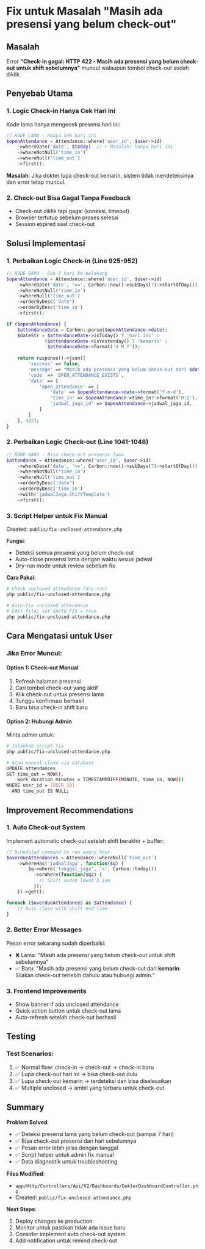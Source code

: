 # Fix untuk Masalah "Masih ada presensi yang belum check-out"

## Masalah
Error **"Check-in gagal: HTTP 422 - Masih ada presensi yang belum check-out untuk shift sebelumnya"** muncul walaupun tombol check-out sudah diklik.

## Penyebab Utama

### 1. Logic Check-in Hanya Cek Hari Ini
Kode lama hanya mengecek presensi hari ini:
```php
// KODE LAMA - Hanya cek hari ini
$openAttendance = Attendance::where('user_id', $user->id)
    ->whereDate('date', $today)  // ← Masalah: hanya hari ini
    ->whereNotNull('time_in')
    ->whereNull('time_out')
    ->first();
```

**Masalah**: Jika dokter lupa check-out kemarin, sistem tidak mendeteksinya dan error tetap muncul.

### 2. Check-out Bisa Gagal Tanpa Feedback
- Check-out diklik tapi gagal (koneksi, timeout)
- Browser tertutup sebelum proses selesai
- Session expired saat check-out

## Solusi Implementasi

### 1. Perbaikan Logic Check-in (Line 925-952)
```php
// KODE BARU - Cek 7 hari ke belakang
$openAttendance = Attendance::where('user_id', $user->id)
    ->whereDate('date', '>=', Carbon::now()->subDays(7)->startOfDay())
    ->whereNotNull('time_in')
    ->whereNull('time_out')
    ->orderByDesc('date')
    ->orderByDesc('time_in')
    ->first();

if ($openAttendance) {
    $attendanceDate = Carbon::parse($openAttendance->date);
    $dateStr = $attendanceDate->isToday() ? 'hari ini' : 
              ($attendanceDate->isYesterday() ? 'kemarin' : 
               $attendanceDate->format('d M Y'));
    
    return response()->json([
        'success' => false,
        'message' => "Masih ada presensi yang belum check-out dari $dateStr. Silakan check-out terlebih dahulu atau hubungi admin.",
        'code' => 'OPEN_ATTENDANCE_EXISTS',
        'data' => [
            'open_attendance' => [
                'date' => $openAttendance->date->format('Y-m-d'),
                'time_in' => $openAttendance->time_in?->format('H:i'),
                'jadwal_jaga_id' => $openAttendance->jadwal_jaga_id,
            ]
        ]
    ], 422);
}
```

### 2. Perbaikan Logic Check-out (Line 1041-1048)
```php
// KODE BARU - Bisa check-out presensi lama
$attendance = Attendance::where('user_id', $user->id)
    ->whereDate('date', '>=', Carbon::now()->subDays(7)->startOfDay())
    ->whereNotNull('time_in')
    ->whereNull('time_out')
    ->orderByDesc('date')
    ->orderByDesc('time_in')
    ->with('jadwalJaga.shiftTemplate')
    ->first();
```

### 3. Script Helper untuk Fix Manual
Created: `public/fix-unclosed-attendance.php`

**Fungsi**:
- Deteksi semua presensi yang belum check-out
- Auto-close presensi lama dengan waktu sesuai jadwal
- Dry-run mode untuk review sebelum fix

**Cara Pakai**:
```bash
# Check unclosed attendance (dry run)
php public/fix-unclosed-attendance.php

# Auto-fix unclosed attendance
# Edit file: set $AUTO_FIX = true
php public/fix-unclosed-attendance.php
```

## Cara Mengatasi untuk User

### Jika Error Muncul:

#### Option 1: Check-out Manual
1. Refresh halaman presensi
2. Cari tombol check-out yang aktif
3. Klik check-out untuk presensi lama
4. Tunggu konfirmasi berhasil
5. Baru bisa check-in shift baru

#### Option 2: Hubungi Admin
Minta admin untuk:
```bash
# Jalankan script fix
php public/fix-unclosed-attendance.php

# Atau manual close via database
UPDATE attendances 
SET time_out = NOW(), 
    work_duration_minutes = TIMESTAMPDIFF(MINUTE, time_in, NOW())
WHERE user_id = [USER_ID] 
  AND time_out IS NULL;
```

## Improvement Recommendations

### 1. Auto Check-out System
Implement automatic check-out setelah shift berakhir + buffer:
```php
// Scheduled command to run every hour
$overdueAttendances = Attendance::whereNull('time_out')
    ->whereHas('jadwalJaga', function($q) {
        $q->where('tanggal_jaga', '<', Carbon::today())
          ->orWhere(function($q2) {
            // Shift sudah lewat 2 jam
          });
    })->get();

foreach ($overdueAttendances as $attendance) {
    // Auto close with shift end time
}
```

### 2. Better Error Messages
Pesan error sekarang sudah diperbaiki:
- ❌ Lama: "Masih ada presensi yang belum check-out untuk shift sebelumnya"
- ✅ Baru: "Masih ada presensi yang belum check-out dari **kemarin**. Silakan check-out terlebih dahulu atau hubungi admin."

### 3. Frontend Improvements
- Show banner if ada unclosed attendance
- Quick action button untuk check-out lama
- Auto-refresh setelah check-out berhasil

## Testing

### Test Scenarios:
1. ✅ Normal flow: check-in → check-out → check-in baru
2. ✅ Lupa check-out hari ini → bisa check-out dulu
3. ✅ Lupa check-out kemarin → terdeteksi dan bisa diselesaikan
4. ✅ Multiple unclosed → ambil yang terbaru untuk check-out

## Summary

**Problem Solved**:
- ✅ Deteksi presensi lama yang belum check-out (sampai 7 hari)
- ✅ Bisa check-out presensi dari hari sebelumnya
- ✅ Pesan error lebih jelas dengan tanggal
- ✅ Script helper untuk admin fix manual
- ✅ Data diagnostik untuk troubleshooting

**Files Modified**:
- `app/Http/Controllers/Api/V2/Dashboards/DokterDashboardController.php`
- Created: `public/fix-unclosed-attendance.php`

**Next Steps**:
1. Deploy changes ke production
2. Monitor untuk pastikan tidak ada issue baru
3. Consider implement auto check-out system
4. Add notification untuk remind check-out